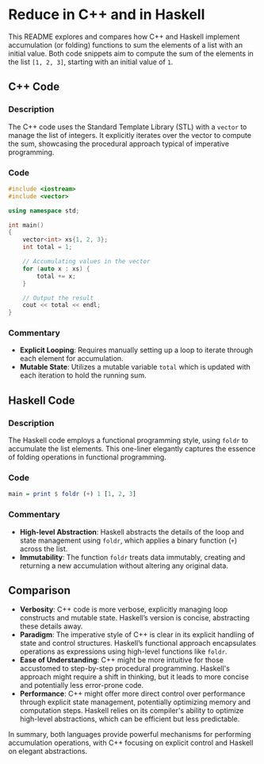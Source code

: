 # Reduce in C++ and in Haskell

This README explores and compares how C++ and Haskell implement accumulation (or folding) functions to sum the elements of a list with an initial value. Both code snippets aim to compute the sum of the elements in the list `[1, 2, 3]`, starting with an initial value of `1`.

## C++ Code

### Description

The C++ code uses the Standard Template Library (STL) with a `vector` to manage the list of integers. It explicitly iterates over the vector to compute the sum, showcasing the procedural approach typical of imperative programming.

### Code

```cpp
#include <iostream>
#include <vector>

using namespace std;

int main()
{
    vector<int> xs{1, 2, 3};
    int total = 1;

    // Accumulating values in the vector
    for (auto x : xs) {
        total += x;
    }

    // Output the result
    cout << total << endl;
}
```

### Commentary

- **Explicit Looping**: Requires manually setting up a loop to iterate through each element for accumulation.
- **Mutable State**: Utilizes a mutable variable `total` which is updated with each iteration to hold the running sum.

## Haskell Code

### Description

The Haskell code employs a functional programming style, using `foldr` to accumulate the list elements. This one-liner elegantly captures the essence of folding operations in functional programming.

### Code

```haskell
main = print $ foldr (+) 1 [1, 2, 3]
```

### Commentary

- **High-level Abstraction**: Haskell abstracts the details of the loop and state management using `foldr`, which applies a binary function (`+`) across the list.
- **Immutability**: The function `foldr` treats data immutably, creating and returning a new accumulation without altering any original data.

## Comparison

- **Verbosity**: C++ code is more verbose, explicitly managing loop constructs and mutable state. Haskell’s version is concise, abstracting these details away.
- **Paradigm**: The imperative style of C++ is clear in its explicit handling of state and control structures. Haskell’s functional approach encapsulates operations as expressions using high-level functions like `foldr`.
- **Ease of Understanding**: C++ might be more intuitive for those accustomed to step-by-step procedural programming. Haskell's approach might require a shift in thinking, but it leads to more concise and potentially less error-prone code.
- **Performance**: C++ might offer more direct control over performance through explicit state management, potentially optimizing memory and computation steps. Haskell relies on its compiler's ability to optimize high-level abstractions, which can be efficient but less predictable.

In summary, both languages provide powerful mechanisms for performing accumulation operations, with C++ focusing on explicit control and Haskell on elegant abstractions.
